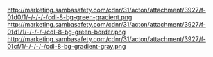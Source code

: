 

http://marketing.sambasafety.com/cdnr/31/acton/attachment/3927/f-01d0/1/-/-/-/-/cdl-8-bg-green-gradient.png
http://marketing.sambasafety.com/cdnr/31/acton/attachment/3927/f-01d1/1/-/-/-/-/cdl-8-bg-green-border.png
http://marketing.sambasafety.com/cdnr/31/acton/attachment/3927/f-01cf/1/-/-/-/-/cdl-8-bg-gradient-gray.png
